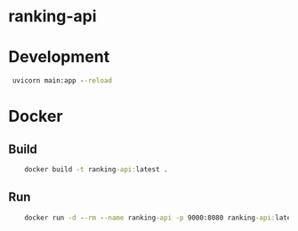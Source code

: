 # ranking-api

# Development
```cmd
 uvicorn main:app --reload
```


# Docker
## Build 

```cmd
    docker build -t ranking-api:latest .
```


## Run 

```cmd
    docker run -d --rm --name ranking-api -p 9000:8080 ranking-api:latest
```